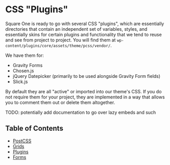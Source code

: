 # CSS "Plugins"

Square One is ready to go with several CSS "plugins", which are essentially directories that contain an 
independent set of variables, styles, and essentially skins for certain plugins and functionality that we 
tend to reuse and see from project to project. You will find them at `wp-content/plugins/core/assets/theme/pcss/vendor/`.

We have them for:

* Gravity Forms
* Chosen.js
* jQuery Datepicker (primarily to be used alongside Gravity Form fields)
* Slick.js

By default they are all "active" or imported into our theme's CSS. If you do not require them for your 
project, they are implemented in a way that allows you to comment them out or delete them altogether.

TODO: potentially add documentation to go over lazy embeds and such

## Table of Contents

* [PostCSS](/docs/theme/css/postcss.md)
* [Grids](/docs/theme/css/grids.md)
* [Plugins](/docs/theme/css/plugins.md)
* [Forms](/docs/theme/css/forms.md)
